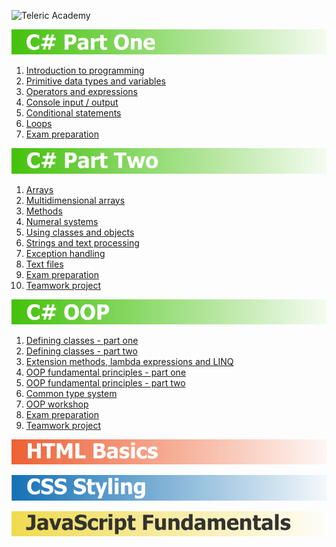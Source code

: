 ![Teleric Academy](https://cdn.ideedit.com/ChannelPictures/telerik_academy_l.jpg)


[![C# Part One](01-CSharp-Part-One/cs-part-one.png)](01-CSharp-Part-One "C# Part One")

1. [Introduction to programming](01-CSharp-Part-One/01-IntroductionToProgramming)
2. [Primitive data types and variables](01-CSharp-Part-One/02-PrimitiveDataTypesAndVariables)
3. [Operators and expressions](01-CSharp-Part-One/03-OperatorsAndExpressions)
4. [Console input / output](01-CSharp-Part-One/04-ConsoleInputOutput)
5. [Conditional statements](01-CSharp-Part-One/05-ConditionalStatements)
6. [Loops](01-CSharp-Part-One/06-Loops)
7. [Exam preparation](01-CSharp-Part-One/07-ExamPreparation)


[![C# Part Two](02-CSharp-Part-Two/cs-part-two.png)](02-CSharp-Part-Two "C# Part Two")

1. [Arrays](02-CSharp-Part-Two/01-Arrays)
2. [Multidimensional arrays](02-CSharp-Part-Two/02-MultidimensionalArrays)
3. [Methods](02-CSharp-Part-Two/03-Methods)
4. [Numeral systems](02-CSharp-Part-Two/04-NumeralSystems)
5. [Using classes and objects](02-CSharp-Part-Two/04-UsingClassesAndObjects)
6. [Strings and text processing](02-CSharp-Part-Two/05-StringsAndTextProcessing)
7. [Exception handling](02-CSharp-Part-Two/06-ExceptionHandling)
8. [Text files](02-CSharp-Part-Two/07-TextFiles)
9. [Exam preparation](02-CSharp-Part-Two/09-ExamPreparation)
10. [Teamwork project](https://github.com/PavelDobranov/TA-Teamwork-CSharp-Part-Two)


[![C# OOP](03-CSharp-Object-Oriented-Programming/cs-oop.png)](03-CSharp-Object-Oriented-Programming "C# Object-Oriented Programming")

1. [Defining classes - part one](03-CSharp-Object-Oriented-Programming/01-DefiningClassesPartOne)
2. [Defining classes - part two](03-CSharp-Object-Oriented-Programming/02-DefiningClassesPartTwo)
3. [Extension methods, lambda expressions and LINQ](03-CSharp-Object-Oriented-Programming/03-ExtensionMethodsLambdaExpressionsAndLinq)
4. [OOP fundamental principles - part one](03-CSharp-Object-Oriented-Programming/04-OopFundamentalPrinciplesPartOne)
5. [OOP fundamental principles - part two](03-CSharp-Object-Oriented-Programming/05-OopFundamentalPrinciplesPartTwo)
6. [Common type system](03-CSharp-Object-Oriented-Programming/06-CommonTypeSystem)
7. [OOP workshop](03-CSharp-Object-Oriented-Programming/07-OopWorkshop)
8. [Exam preparation](03-CSharp-Object-Oriented-Programming/08-ExamPreparation)
9. [Teamwork project](https://github.com/PavelDobranov/TA-Teamwork-CSharp-OOP)


[![HTML Basics](04-HTML-Basics/html-basics.png)](04-HTML-Basics "HTML Basics")


[![CSS Styling](05-CSS-Styling/css-styling.png)](05-CSS-Styling "CSS Styling")


[![JavaScript Fundamentals](06-JavaScript-Fundamentals/js-fundamentals.png)](06-JavaScript-Fundamentals "JavaScript Fundamentals")